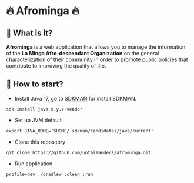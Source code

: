 # :fire: Afrominga :fire:

## :thought_balloon: What is it?

**Afrominga** is a web application that allows you to manage the information of the
**La Minga Afro-descendant Organization** on the general characterization of their community
in order to promote public policies that contribute to improving the quality of life.

## :checkered_flag: How to start?

- Install Java 17, go to [SDKMAN](https://sdkman.io/install) for install SDKMAN.

```shell
sdk install java x.y.z-vendor
```

- Set up JVM default

```shell
export JAVA_HOME='$HOME/.sdkman/candidates/java/current'
```

- Clone this repository

```shell
git clone https://github.com/untalsanders/afrominga.git
```

- Run application

```shell
profile=dev ./gradlew :clean :run
```